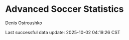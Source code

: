 # Advanced Soccer Statistics
Denis Ostroushko

<!-- gfm -->

Last successful data update: 2025-10-02 04:19:26 CST
